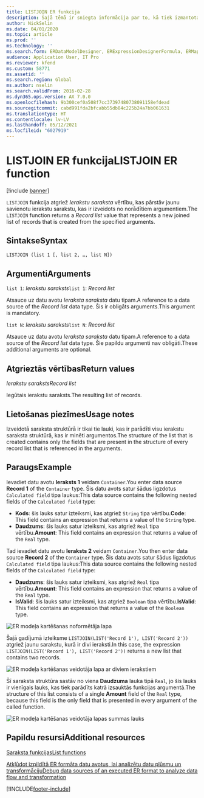 ```yaml
---
title: LISTJOIN ER funkcija
description: Šajā tēmā ir sniegta informācija par to, kā tiek izmantota LISTJOIN elektroniskā pārskata (ER) funkcija.
author: NickSelin
ms.date: 04/01/2020
ms.topic: article
ms.prod: ''
ms.technology: ''
ms.search.form: ERDataModelDesigner, ERExpressionDesignerFormula, ERMappedFormatDesigner, ERModelMappingDesigner
audience: Application User, IT Pro
ms.reviewer: kfend
ms.custom: 58771
ms.assetid: ''
ms.search.region: Global
ms.author: nselin
ms.search.validFrom: 2016-02-28
ms.dyn365.ops.version: AX 7.0.0
ms.openlocfilehash: 9b300cef0a508f7cc37397480738091158efdead
ms.sourcegitcommit: cabd991fda2bfcabb55db84c225b24a7bb061631
ms.translationtype: HT
ms.contentlocale: lv-LV
ms.lasthandoff: 05/12/2021
ms.locfileid: "6027919"
---
```

# <a name="listjoin-er-function"></a><span data-ttu-id="f1d7e-103">LISTJOIN ER funkcija</span><span class="sxs-lookup"><span data-stu-id="f1d7e-103">LISTJOIN ER function</span></span>

[!include [banner](../includes/banner.md)]

<span data-ttu-id="f1d7e-104">`LISTJOIN` funkcija atgriež *Ierakstu saraksta* vērtību, kas pārstāv jaunu savienotu ierakstu sarakstu, kas ir izveidots no norādītiem argumentiem.</span><span class="sxs-lookup"><span data-stu-id="f1d7e-104">The `LISTJOIN` function returns a *Record list* value that represents a new joined list of records that is created from the specified arguments.</span></span>

## <a name="syntax"></a><span data-ttu-id="f1d7e-105">Sintakse</span><span class="sxs-lookup"><span data-stu-id="f1d7e-105">Syntax</span></span>

```vb
LISTJOIN (list 1 [, list 2, …, list N])
```

## <a name="arguments"></a><span data-ttu-id="f1d7e-106">Argumenti</span><span class="sxs-lookup"><span data-stu-id="f1d7e-106">Arguments</span></span>

<span data-ttu-id="f1d7e-107">`list 1`: *Ierakstu saraksts*</span><span class="sxs-lookup"><span data-stu-id="f1d7e-107">`list 1`: *Record list*</span></span>

<span data-ttu-id="f1d7e-108">Atsauce uz datu avotu *Ieraksta saraksta* datu tipam.</span><span class="sxs-lookup"><span data-stu-id="f1d7e-108">A reference to a data source of the *Record list* data type.</span></span> <span data-ttu-id="f1d7e-109">Šis ir obligāts arguments.</span><span class="sxs-lookup"><span data-stu-id="f1d7e-109">This argument is mandatory.</span></span>

<span data-ttu-id="f1d7e-110">`list N`: *Ierakstu saraksts*</span><span class="sxs-lookup"><span data-stu-id="f1d7e-110">`list N`: *Record list*</span></span>

<span data-ttu-id="f1d7e-111">Atsauce uz datu avotu *Ieraksta saraksta* datu tipam.</span><span class="sxs-lookup"><span data-stu-id="f1d7e-111">A reference to a data source of the *Record list* data type.</span></span> <span data-ttu-id="f1d7e-112">Šie papildu argumenti nav obligāti.</span><span class="sxs-lookup"><span data-stu-id="f1d7e-112">These additional arguments are optional.</span></span>

## <a name="return-values"></a><span data-ttu-id="f1d7e-113">Atgrieztās vērtības</span><span class="sxs-lookup"><span data-stu-id="f1d7e-113">Return values</span></span>

<span data-ttu-id="f1d7e-114">*Ierakstu saraksts*</span><span class="sxs-lookup"><span data-stu-id="f1d7e-114">*Record list*</span></span>

<span data-ttu-id="f1d7e-115">Iegūtais ierakstu saraksts.</span><span class="sxs-lookup"><span data-stu-id="f1d7e-115">The resulting list of records.</span></span>

## <a name="usage-notes"></a><span data-ttu-id="f1d7e-116">Lietošanas piezīmes</span><span class="sxs-lookup"><span data-stu-id="f1d7e-116">Usage notes</span></span>

<span data-ttu-id="f1d7e-117">Izveidotā saraksta struktūrā ir tikai tie lauki, kas ir parādīti visu ierakstu saraksta struktūrā, kas ir minēti argumentos.</span><span class="sxs-lookup"><span data-stu-id="f1d7e-117">The structure of the list that is created contains only the fields that are present in the structure of every record list that is referenced in the arguments.</span></span>

## <a name="example"></a><span data-ttu-id="f1d7e-118">Paraugs</span><span class="sxs-lookup"><span data-stu-id="f1d7e-118">Example</span></span>

<span data-ttu-id="f1d7e-119">Ievadiet datu avotu **Ieraksts 1** veidam `Container`.</span><span class="sxs-lookup"><span data-stu-id="f1d7e-119">You enter data source **Record 1** of the `Container` type.</span></span> <span data-ttu-id="f1d7e-120">Šis datu avots satur šādus ligzdotus `Calculated field` tipa laukus:</span><span class="sxs-lookup"><span data-stu-id="f1d7e-120">This data source contains the following nested fields of the `Calculated field` type:</span></span>

- <span data-ttu-id="f1d7e-121">**Kods**: šis lauks satur izteiksmi, kas atgriež `String` tipa vērtību.</span><span class="sxs-lookup"><span data-stu-id="f1d7e-121">**Code**: This field contains an expression that returns a value of the `String` type.</span></span>
- <span data-ttu-id="f1d7e-122">**Daudzums**: šis lauks satur izteiksmi, kas atgriež `Real` tipa vērtību.</span><span class="sxs-lookup"><span data-stu-id="f1d7e-122">**Amount**: This field contains an expression that returns a value of the `Real` type.</span></span>

<span data-ttu-id="f1d7e-123">Tad ievadiet datu avotu **Ieraksts 2** veidam `Container`.</span><span class="sxs-lookup"><span data-stu-id="f1d7e-123">You then enter data source **Record 2** of the `Container` type.</span></span> <span data-ttu-id="f1d7e-124">Šis datu avots satur šādus ligzdotus `Calculated field` tipa laukus:</span><span class="sxs-lookup"><span data-stu-id="f1d7e-124">This data source contains the following nested fields of the `Calculated field` type:</span></span>

- <span data-ttu-id="f1d7e-125">**Daudzums**: šis lauks satur izteiksmi, kas atgriež `Real` tipa vērtību.</span><span class="sxs-lookup"><span data-stu-id="f1d7e-125">**Amount**: This field contains an expression that returns a value of the `Real` type.</span></span>
- <span data-ttu-id="f1d7e-126">**IsValid**: šis lauks satur izteiksmi, kas atgriež `Boolean` tipa vērtību.</span><span class="sxs-lookup"><span data-stu-id="f1d7e-126">**IsValid**: This field contains an expression that returns a value of the `Boolean` type.</span></span>

![ER modeļa kartēšanas noformētāja lapa](./media/er-functions-list-listjoin-image1.gif)

<span data-ttu-id="f1d7e-128">Šajā gadījumā izteiksme `LISTJOIN(LIST('Record 1'), LIST('Record 2'))` atgriež jaunu sarakstu, kurā ir divi ieraksti.</span><span class="sxs-lookup"><span data-stu-id="f1d7e-128">In this case, the expression `LISTJOIN(LIST('Record 1'), LIST('Record 2'))` returns a new list that contains two records.</span></span>

![ER modeļa kartēšanas veidotāja lapa ar diviem ierakstiem](./media/er-functions-list-listjoin-image2.gif)

<span data-ttu-id="f1d7e-130">Šī saraksta struktūra sastāv no viena **Daudzuma** lauka tipā `Real`, jo šis lauks ir vienīgais lauks, kas tiek parādīts katrā izsauktās funkcijas argumentā.</span><span class="sxs-lookup"><span data-stu-id="f1d7e-130">The structure of this list consists of a single **Amount** field of the `Real` type, because this field is the only field that is presented in every argument of the called function.</span></span>

![ER modeļa kartēšanas veidotāja lapas summas lauks](./media/er-functions-list-listjoin-image3.gif)

## <a name="additional-resources"></a><span data-ttu-id="f1d7e-132">Papildu resursi</span><span class="sxs-lookup"><span data-stu-id="f1d7e-132">Additional resources</span></span>

[<span data-ttu-id="f1d7e-133">Saraksta funkcijas</span><span class="sxs-lookup"><span data-stu-id="f1d7e-133">List functions</span></span>](er-functions-category-list.md)

[<span data-ttu-id="f1d7e-134">Atkļūdot izpildītā ER formāta datu avotus, lai analizētu datu plūsmu un transformāciju</span><span class="sxs-lookup"><span data-stu-id="f1d7e-134">Debug data sources of an executed ER format to analyze data flow and transformation</span></span>](er-debug-data-sources.md)


[!INCLUDE[footer-include](../../../includes/footer-banner.md)]
